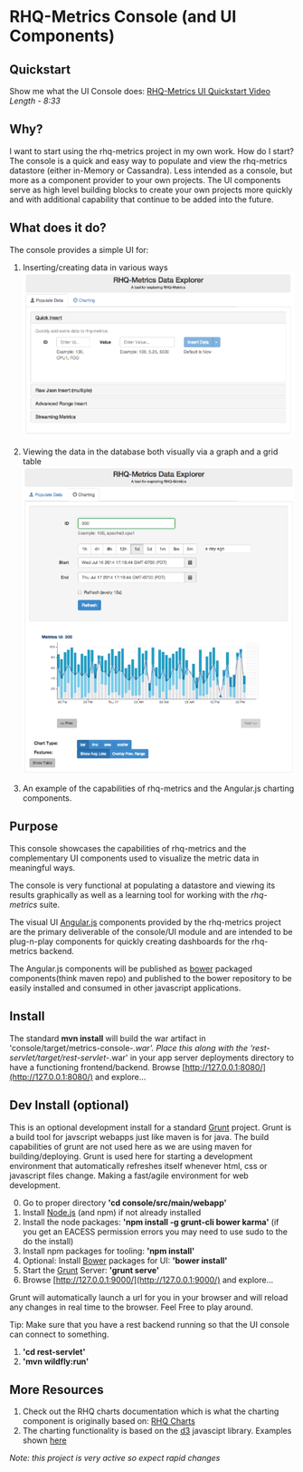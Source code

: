 # RHQ-Metrics Console (and UI Components)

## Quickstart
Show me what the UI Console does: [RHQ-Metrics UI Quickstart Video](https://vimeo.com/101576357)   _Length - 8:33_


## Why?
I want to start using the rhq-metrics project in my own work. How do I start?
The console is a quick and easy way to populate and view the rhq-metrics datastore (either in-Memory or Cassandra).
Less intended as a console, but more as a component provider to your own projects. The UI components serve as high level
building blocks to create your own projects more quickly and with additional capability that continue to be added into the future.


## What does it do?
The console provides a simple UI for:
1. Inserting/creating  data in various ways
![Inserts](rhq-metrics-explorer.png "Inserts")

2. Viewing the data in the database both visually via a graph and a grid table
![Charts](rhqm-chart.png "Charts")

3. An example of the capabilities of rhq-metrics and the Angular.js charting components.

## Purpose
This console showcases the capabilities of rhq-metrics and the complementary UI components used to visualize the metric data in meaningful ways.

The console is very functional at populating a datastore and viewing its results graphically as well as a learning tool for working with the *rhq-metrics* suite.

The visual UI [Angular.js](https://angularjs.org/) components provided by the rhq-metrics project are the primary deliverable of the console/UI module and are intended to be plug-n-play components for quickly creating dashboards for the rhq-metrics backend.

The Angular.js components will be published as [bower](http://bower.io) packaged components(think maven repo) and published to the bower repository to be easily installed and consumed in other javascript applications.


## Install
The standard **mvn install** will build the war artifact in 'console/target/metrics-console-*.war'. Place this along with the 'rest-servlet/target/rest-servlet-*.war' in your app server deployments directory to have a functioning frontend/backend.
Browse [http://127.0.0.1:8080/](http://127.0.0.1:8080/) and explore...

## Dev Install (optional)
This is an optional development install for a standard [Grunt](http://gruntjs.com) project.
Grunt is a build tool for javscript webapps just like maven is for java. The build capabilities of grunt are not used here as we are using maven for building/deploying. Grunt is used here for starting a development environment that automatically refreshes itself whenever html, css or javascript files change. Making a fast/agile environment for web development.

0. Go to proper directory **'cd console/src/main/webapp'**
1. Install [Node.js](http://nodejs.org)  (and npm) if not already installed
2. Install the node packages: **'npm install -g grunt-cli bower karma'**
(if you get an EACESS permission errors you may need to use sudo to the do the install)
3. Install npm packages for tooling: **'npm install'**
4. Optional: Install [Bower](http://bower.io) packages for UI: **'bower install'**
5. Start the [Grunt](http://gruntjs.com) Server: **'grunt serve'**
6. Browse [http://127.0.0.1:9000/](http://127.0.0.1:9000/) and explore...

Grunt will automatically launch a url for you in your browser and will reload any changes in real time to the browser. Feel Free to play around.

Tip: Make sure that you have a rest backend running so that the UI console can connect to something. 

1. **'cd rest-servlet'**
2. **'mvn wildfly:run'**


## More Resources
1. Check out the RHQ charts documentation which is what the charting component is originally based on: [RHQ Charts](https://docs.jboss.org/author/display/RHQ/d3+Charts)
2. The charting functionality is based on the [d3](http://d3js.org) javascipt library. Examples shown [here](https://github.com/mbostock/d3/wiki/Gallery)

_Note: this project is very active so expect rapid changes_
